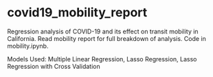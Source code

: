# covid19_mobility_report

Regression analysis of COVID-19 and its effect on transit mobility in California. Read mobility report for full breakdown of analysis. Code in mobility.ipynb.

Models Used: Multiple Linear Regression, Lasso Regression, Lasso Regression with Cross Validation
